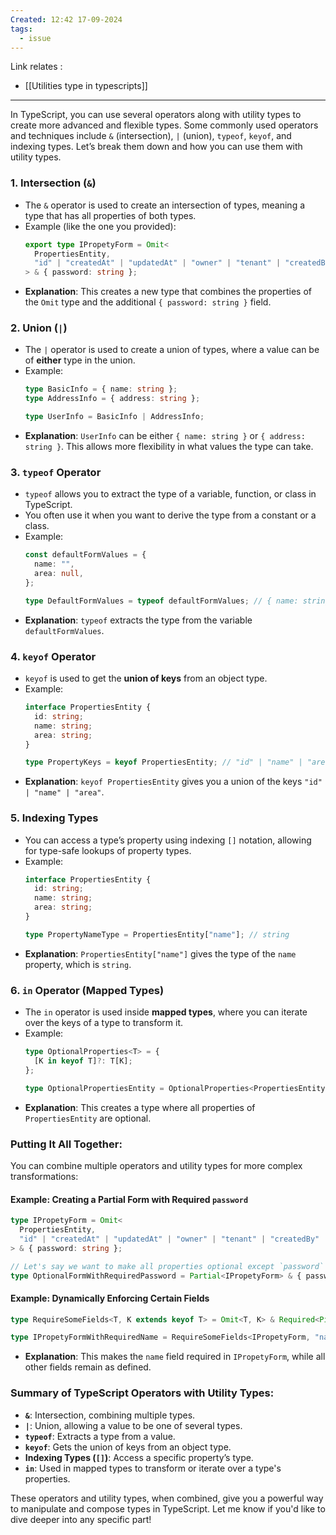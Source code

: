 ```yaml
---
Created: 12:42 17-09-2024
tags:
  - issue
---
```

Link relates :
- [[Utilities type in typescripts]]

---

In TypeScript, you can use several operators along with utility types to create more advanced and flexible types. Some commonly used operators and techniques include `&` (intersection), `|` (union), `typeof`, `keyof`, and indexing types. Let’s break them down and how you can use them with utility types.

### 1. **Intersection (`&`)**
   - The `&` operator is used to create an intersection of types, meaning a type that has all properties of both types.
   - Example (like the one you provided):
     ```typescript
     export type IPropetyForm = Omit<
       PropertiesEntity, 
       "id" | "createdAt" | "updatedAt" | "owner" | "tenant" | "createdBy"
     > & { password: string };
     ```
   - **Explanation**: This creates a new type that combines the properties of the `Omit` type and the additional `{ password: string }` field.

### 2. **Union (`|`)**
   - The `|` operator is used to create a union of types, where a value can be of **either** type in the union.
   - Example:
     ```typescript
     type BasicInfo = { name: string };
     type AddressInfo = { address: string };

     type UserInfo = BasicInfo | AddressInfo;
     ```
   - **Explanation**: `UserInfo` can be either `{ name: string }` or `{ address: string }`. This allows more flexibility in what values the type can take.

### 3. **`typeof` Operator**
   - `typeof` allows you to extract the type of a variable, function, or class in TypeScript.
   - You often use it when you want to derive the type from a constant or a class.
   - Example:
     ```typescript
     const defaultFormValues = {
       name: "",
       area: null,
     };

     type DefaultFormValues = typeof defaultFormValues; // { name: string, area: null }
     ```
   - **Explanation**: `typeof` extracts the type from the variable `defaultFormValues`.

### 4. **`keyof` Operator**
   - `keyof` is used to get the **union of keys** from an object type.
   - Example:
     ```typescript
     interface PropertiesEntity {
       id: string;
       name: string;
       area: string;
     }

     type PropertyKeys = keyof PropertiesEntity; // "id" | "name" | "area"
     ```
   - **Explanation**: `keyof PropertiesEntity` gives you a union of the keys `"id" | "name" | "area"`.

### 5. **Indexing Types**
   - You can access a type’s property using indexing `[]` notation, allowing for type-safe lookups of property types.
   - Example:
     ```typescript
     interface PropertiesEntity {
       id: string;
       name: string;
       area: string;
     }

     type PropertyNameType = PropertiesEntity["name"]; // string
     ```
   - **Explanation**: `PropertiesEntity["name"]` gives the type of the `name` property, which is `string`.

### 6. **`in` Operator (Mapped Types)**
   - The `in` operator is used inside **mapped types**, where you can iterate over the keys of a type to transform it.
   - Example:
     ```typescript
     type OptionalProperties<T> = {
       [K in keyof T]?: T[K];
     };
     
     type OptionalPropertiesEntity = OptionalProperties<PropertiesEntity>;
     ```
   - **Explanation**: This creates a type where all properties of `PropertiesEntity` are optional.

### Putting It All Together:
You can combine multiple operators and utility types for more complex transformations:

#### Example: Creating a Partial Form with Required `password`
```typescript
type IPropetyForm = Omit<
  PropertiesEntity, 
  "id" | "createdAt" | "updatedAt" | "owner" | "tenant" | "createdBy"
> & { password: string };

// Let's say we want to make all properties optional except `password`
type OptionalFormWithRequiredPassword = Partial<IPropetyForm> & { password: string };
```

#### Example: Dynamically Enforcing Certain Fields
```typescript
type RequireSomeFields<T, K extends keyof T> = Omit<T, K> & Required<Pick<T, K>>;

type IPropetyFormWithRequiredName = RequireSomeFields<IPropetyForm, "name">;
```
- **Explanation**: This makes the `name` field required in `IPropetyForm`, while all other fields remain as defined.

### Summary of TypeScript Operators with Utility Types:
- **`&`**: Intersection, combining multiple types.
- **`|`**: Union, allowing a value to be one of several types.
- **`typeof`**: Extracts a type from a value.
- **`keyof`**: Gets the union of keys from an object type.
- **Indexing Types (`[]`)**: Access a specific property’s type.
- **`in`**: Used in mapped types to transform or iterate over a type's properties.

These operators and utility types, when combined, give you a powerful way to manipulate and compose types in TypeScript. Let me know if you'd like to dive deeper into any specific part!